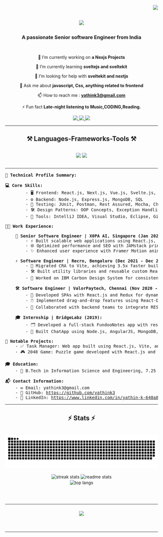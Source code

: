 <img align="right" src="https://visitor-badge.laobi.icu/badge?page_id=salesp07.salesp07" />

<h1 align="center">
    <img src="https://readme-typing-svg.herokuapp.com/?font=Righteous&size=35&center=true&vCenter=true&width=500&height=70&duration=4000&lines=Hi+There!+👋;+I'm+Yathin!;" />
</h1>

<h3 align="center">A passionate Senior software Engineer from India</h3>

<br/>

<div align="center">
 
 🔭 I’m currently working on **a Nexjs Projects**
 
 🌱 I’m currently learning **sveltejs and sveltekit**

 🤝 I’m looking for help with **sveltekit  and nextjs**

 💬 Ask me about **javascript, Css, anything related to frontend**

 📫 How to reach me : **yathink3@gmail.com**

 ⚡ Fun fact **Late-night listening to Music,CODING,Reading.**
 
 </div>
 
<div align="center"> 
  <a href="mailto:yathink3@gmail.com">
    <img src="https://img.shields.io/badge/Gmail-333333?style=for-the-badge&logo=gmail&logoColor=red" />
  </a>
  <a href="https://www.linkedin.com/in/yathin-k-648a85149" target="_blank">
    <img src="https://img.shields.io/badge/LinkedIn-0077B5?style=for-the-badge&logo=linkedin&logoColor=white" target="_blank" />
  </a>
  <a href="https://portfone.vercel.app/" target="_blank">
     <img src="https://img.shields.io/badge/Portfolio-FF5722?style=for-the-badge&logo=todoist&logoColor=white" target="_blank" /> <!-- sqlite, safari, google-chrome are other good icon options -->
  </a>
</div>

 <hr/>
 
<h2 align="center">⚒️ Languages-Frameworks-Tools ⚒️</h2>
<br/>
<div align="center">
    <img src="https://skillicons.dev/icons?i=react,bootstrap,mui,html,css,vscode,github,figma,tailwind,git,r" />
    <img src="https://skillicons.dev/icons?i=nodejs,python,javascript,typescript,express,firebase,mongodb,java,nextjs,mysql" /><br>
</div>

<br/>
<hr/>

<pre><b>🌟 Technical Profile Summary:</b>
    
<b>💻 Core Skills:</b>
        - 🖥️ Frontend: React.js, Next.js, Vue.js, Svelte.js, SvelteKit
        - ⚙️ Backend: Node.js, Express.js, MongoDB, SQL
        - 🧪 Testing: JUnit, Postman, Rest Assured, Mocha, Chai
        - 🛠️ Design Patterns: OOP Concepts, Exception Handling
        - 🧰 Tools: IntelliJ IDEA, Visual Studio, Eclipse, Git, Postman

<b>👨‍💻 Work Experience:</b>

    <b>🚀 Senior Software Engineer | X0PA AI, Singapore (Jan 2023 - Present):</b>
        - ⚡ Built scalable web applications using React.js, Next.js, and Ant Design.
        - 🌐 Optimized performance and SEO with JAMstack principles and Astro.js.
        - ✨ Enhanced user experience with Framer Motion animations.

    <b>⚡ Software Engineer | Recro, Bengaluru (Dec 2021 - Dec 2022):</b>
        - 🚀 Migrated CRA to Vite, achieving 3.5x faster builds.
        - 🛠️ Built utility libraries and reusable custom React hooks.
        - 🎨 Worked on IBM Carbon Design System for consistent UI components.

    <b>🛠️ Software Engineer | ValorPaytech, Chennai (Nov 2020 - Nov 2021):</b>
        - 🌟 Developed SPAs with React.js and Redux for dynamic functionality.
        - 🖱️ Implemented drag-and-drop features using React-Draggable.
        - 🤝 Collaborated with backend teams to integrate RESTful APIs.

    <b>🎓 Internship | BridgeLabz (2019):</b>
        - 🗂️ Developed a full-stack FundooNotes app with responsive design.
        - 💬 Built ChatApp using Node.js, AngularJS, MongoDB, and Socket.IO.

<b>🚧 Notable Projects:</b>
    - ✅ Task Manager: Web app built using React.js, Vite, and TailwindCSS for task organization.
    - 🎮 2048 Game: Puzzle game developed with React.js and TailwindCSS. 

<b>🎓 Education:</b>
    - 🏫 B.Tech in Information Science and Engineering, 7.25 CGPA (2015-2019)

<b>📬 Contact Information:</b>
    - ✉️ Email: yathink3@gmail.com
    - 🐙 GitHub: <a href="https://github.com/yathink3" target="_blank">https://github.com/yathink3</a>
    - 🔗 LinkedIn: <a href="https://www.linkedin.com/in/yathin-k-648a85149/" target="_blank">https://www.linkedin.com/in/yathin-k-648a85149/</a>
</pre>


<hr/>
<h2 align="center">⚡ Stats ⚡</h2>
<br>
<div align="center">
<img  src="https://raw.githubusercontent.com/taqui-786/taqui-786/output/github-contribution-grid-snake.svg" alt="contribution graph" />
</div>
<br>
<div align=center>
  <img width=390 src="https://github-readme-streak-stats-salesp07.vercel.app/?user=yathink3&count_private=true&theme=react&border_radius=10" alt="streak stats"/>
  <img width=390 src="https://github-readme-stats-salesp07.vercel.app/api?username=yathink3&count_private=true&show_icons=true&theme=react&rank_icon=github&border_radius=10" alt="readme stats" />
  <br/>
  <img width=325 align="center" src="https://github-readme-stats-salesp07.vercel.app/api/top-langs/?username=yathink3&hide=HTML&langs_count=8&layout=compact&theme=react&border_radius=10&size_weight=0.5&count_weight=0.5&exclude_repo=github-readme-stats" alt="top langs" />
</div>

<br/><br/>
<hr/>

<h3 align="center">
    <img src="https://readme-typing-svg.herokuapp.com/?font=Righteous&size=25&center=true&vCenter=true&width=500&height=70&duration=4000&lines=Thanks+for+visiting!+✌️;+Shoot+me+a+message+on+Linkedin!;I'm+always+down+to+collab+:)">
</h3>

<br/>
<hr/>
